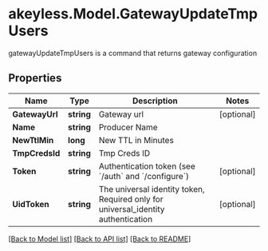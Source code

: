 # akeyless.Model.GatewayUpdateTmpUsers
gatewayUpdateTmpUsers is a command that returns gateway configuration
## Properties

Name | Type | Description | Notes
------------ | ------------- | ------------- | -------------
**GatewayUrl** | **string** | Gateway url | [optional] 
**Name** | **string** | Producer Name | 
**NewTtlMin** | **long** | New TTL in Minutes | 
**TmpCredsId** | **string** | Tmp Creds ID | 
**Token** | **string** | Authentication token (see &#x60;/auth&#x60; and &#x60;/configure&#x60;) | [optional] 
**UidToken** | **string** | The universal identity token, Required only for universal_identity authentication | [optional] 

[[Back to Model list]](../README.md#documentation-for-models) [[Back to API list]](../README.md#documentation-for-api-endpoints) [[Back to README]](../README.md)

